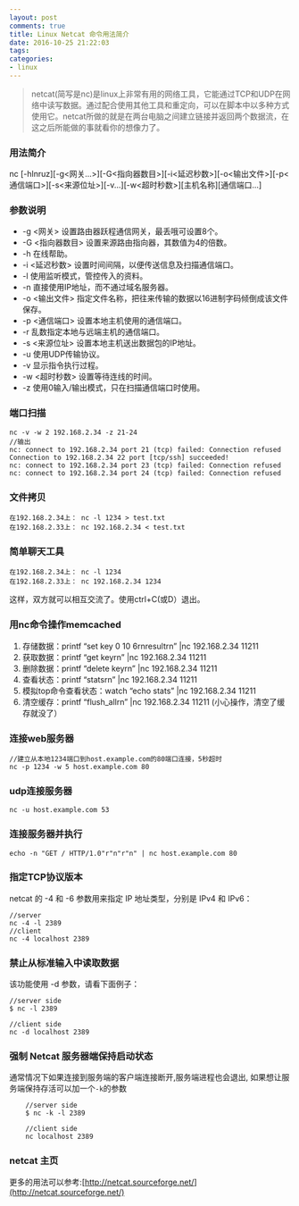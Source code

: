 ```yaml
---
layout: post
comments: true
title: Linux Netcat 命令用法简介
date: 2016-10-25 21:22:03
tags:
categories:
- linux
---
```


> netcat(简写是nc)是linux上非常有用的网络工具，它能通过TCP和UDP在网络中读写数据。通过配合使用其他工具和重定向，可以在脚本中以多种方式使用它。netcat所做的就是在两台电脑之间建立链接并返回两个数据流，在这之后所能做的事就看你的想像力了。
<!-- more -->

### 用法简介

nc [-hlnruz][-g<网关...>][-G<指向器数目>][-i<延迟秒数>][-o<输出文件>][-p<通信端口>][-s<来源位址>][-v...][-w<超时秒数>][主机名称][通信端口...]

### 参数说明

-  -g <网关>   设置路由器跃程通信网关，最丢哦可设置8个。
-  -G <指向器数目>   设置来源路由指向器，其数值为4的倍数。
-  -h   在线帮助。
-  -i <延迟秒数>   设置时间间隔，以便传送信息及扫描通信端口。
-  -l   使用监听模式，管控传入的资料。
-  -n   直接使用IP地址，而不通过域名服务器。
-  -o <输出文件>   指定文件名称，把往来传输的数据以16进制字码倾倒成该文件保存。
-  -p <通信端口>   设置本地主机使用的通信端口。
-  -r   乱数指定本地与远端主机的通信端口。
-  -s <来源位址>   设置本地主机送出数据包的IP地址。
-  -u   使用UDP传输协议。
-  -v   显示指令执行过程。
-  -w <超时秒数>   设置等待连线的时间。
-  -z   使用0输入/输出模式，只在扫描通信端口时使用。

### 端口扫描

    nc -v -w 2 192.168.2.34 -z 21-24
    //输出
    nc: connect to 192.168.2.34 port 21 (tcp) failed: Connection refused
    Connection to 192.168.2.34 22 port [tcp/ssh] succeeded!
    nc: connect to 192.168.2.34 port 23 (tcp) failed: Connection refused
    nc: connect to 192.168.2.34 port 24 (tcp) failed: Connection refused
    
### 文件拷贝
    
    在192.168.2.34上： nc -l 1234 > test.txt
    在192.168.2.33上： nc 192.168.2.34 < test.txt

### 简单聊天工具
    
    在192.168.2.34上： nc -l 1234
    在192.168.2.33上： nc 192.168.2.34 1234
    
这样，双方就可以相互交流了。使用ctrl+C(或D）退出。
    
### 用nc命令操作memcached

1. 存储数据：printf “set key 0 10 6rnresultrn” |nc 192.168.2.34 11211
2. 获取数据：printf “get keyrn” |nc 192.168.2.34 11211
3. 删除数据：printf “delete keyrn” |nc 192.168.2.34 11211
4. 查看状态：printf “statsrn” |nc 192.168.2.34 11211
5. 模拟top命令查看状态：watch “echo stats” |nc 192.168.2.34 11211
6. 清空缓存：printf “flush_allrn” |nc 192.168.2.34 11211 (小心操作，清空了缓存就没了）
    
### 连接web服务器
    
    //建立从本地1234端口到host.example.com的80端口连接，5秒超时
    nc -p 1234 -w 5 host.example.com 80
    
### udp连接服务器
    
    nc -u host.example.com 53

### 连接服务器并执行 

    echo -n "GET / HTTP/1.0"r"n"r"n" | nc host.example.com 80    
    
### 指定TCP协议版本

netcat 的 -4 和 -6 参数用来指定 IP 地址类型，分别是 IPv4 和 IPv6：

    //server
    nc -4 -l 2389
    //client
    nc -4 localhost 2389
    
### 禁止从标准输入中读取数据

该功能使用 -d 参数，请看下面例子：
    
    //server side 
    $ nc -l 2389
    
    //client side
    nc -d localhost 2389

### 强制 Netcat 服务器端保持启动状态

通常情况下如果连接到服务端的客户端连接断开,服务端进程也会退出, 如果想让服务端保持存活可以加一个`-k`的参数
        
        //server side
        $ nc -k -l 2389
        
        //client side
        nc localhost 2389
        

### netcat 主页
        
更多的用法可以参考:[http://netcat.sourceforge.net/](http://netcat.sourceforge.net/)
    
    
    
    
        
    


